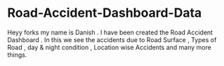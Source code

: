 # Road-Accident-Dashboard-Data
Heyy forks my name is Danish . I have been created the Road Accident Dashboard . In this we see the accidents due to Road Surface , Types of Road , day & night condition , Location wise Accidents and many more things.
